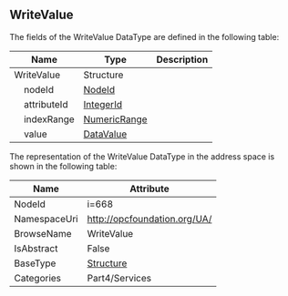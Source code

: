 <!-- datatype -->
## WriteValue
  
<!-- end of description -->
The fields of the WriteValue DataType are defined in the following table:  

|Name|Type|Description|
|---|---|---|
|WriteValue|Structure||
|&nbsp;&nbsp;&nbsp;&nbsp;nodeId|[NodeId](../../../Part3/DataTypes/NodeId/readme.md)||
|&nbsp;&nbsp;&nbsp;&nbsp;attributeId|[IntegerId](../../../Part4/DataTypes/IntegerId/readme.md)||
|&nbsp;&nbsp;&nbsp;&nbsp;indexRange|[NumericRange](../../../Part4/DataTypes/NumericRange/readme.md)||
|&nbsp;&nbsp;&nbsp;&nbsp;value|[DataValue](../../../Part4/DataTypes/DataValue/readme.md)||

The representation of the WriteValue DataType in the address space is shown in the following table:  

|Name|Attribute|
|---|---|
|NodeId|i=668|
|NamespaceUri|http://opcfoundation.org/UA/|
|BrowseName|WriteValue|
|IsAbstract|False|
|BaseType|[Structure](../../../Part3/DataTypes/Structure/readme.md)|
|Categories|Part4/Services|

